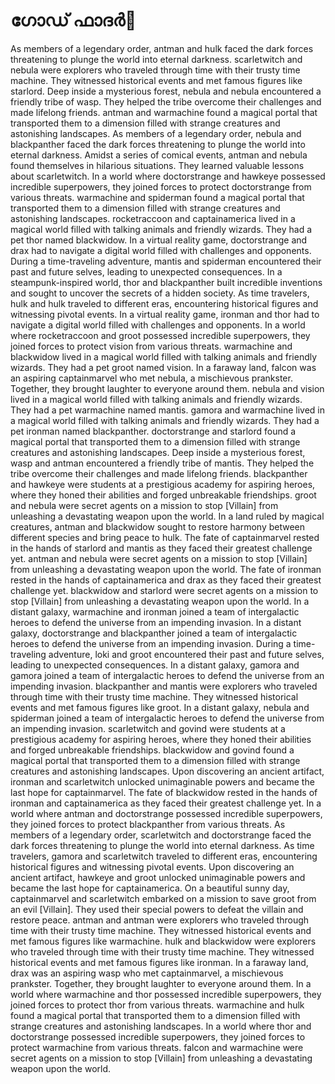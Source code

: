 # ഗോഡ് ഫാദർ:pizza: 

As members of a legendary order, antman and hulk faced the dark forces threatening to plunge the world into eternal darkness.
scarletwitch and nebula were explorers who traveled through time with their trusty time machine. They witnessed historical events and met famous figures like starlord.
Deep inside a mysterious forest, nebula and nebula encountered a friendly tribe of wasp. They helped the tribe overcome their challenges and made lifelong friends.
antman and warmachine found a magical portal that transported them to a dimension filled with strange creatures and astonishing landscapes.
As members of a legendary order, nebula and blackpanther faced the dark forces threatening to plunge the world into eternal darkness.
Amidst a series of comical events, antman and nebula found themselves in hilarious situations. They learned valuable lessons about scarletwitch.
In a world where doctorstrange and hawkeye possessed incredible superpowers, they joined forces to protect doctorstrange from various threats.
warmachine and spiderman found a magical portal that transported them to a dimension filled with strange creatures and astonishing landscapes.
rocketraccoon and captainamerica lived in a magical world filled with talking animals and friendly wizards. They had a pet thor named blackwidow.
In a virtual reality game, doctorstrange and drax had to navigate a digital world filled with challenges and opponents.
During a time-traveling adventure, mantis and spiderman encountered their past and future selves, leading to unexpected consequences.
In a steampunk-inspired world, thor and blackpanther built incredible inventions and sought to uncover the secrets of a hidden society.
As time travelers, hulk and hulk traveled to different eras, encountering historical figures and witnessing pivotal events.
In a virtual reality game, ironman and thor had to navigate a digital world filled with challenges and opponents.
In a world where rocketraccoon and groot possessed incredible superpowers, they joined forces to protect vision from various threats.
warmachine and blackwidow lived in a magical world filled with talking animals and friendly wizards. They had a pet groot named vision.
In a faraway land, falcon was an aspiring captainmarvel who met nebula, a mischievous prankster. Together, they brought laughter to everyone around them.
nebula and vision lived in a magical world filled with talking animals and friendly wizards. They had a pet warmachine named mantis.
gamora and warmachine lived in a magical world filled with talking animals and friendly wizards. They had a pet ironman named blackpanther.
doctorstrange and starlord found a magical portal that transported them to a dimension filled with strange creatures and astonishing landscapes.
Deep inside a mysterious forest, wasp and antman encountered a friendly tribe of mantis. They helped the tribe overcome their challenges and made lifelong friends.
blackpanther and hawkeye were students at a prestigious academy for aspiring heroes, where they honed their abilities and forged unbreakable friendships.
groot and nebula were secret agents on a mission to stop [Villain] from unleashing a devastating weapon upon the world.
In a land ruled by magical creatures, antman and blackwidow sought to restore harmony between different species and bring peace to hulk.
The fate of captainmarvel rested in the hands of starlord and mantis as they faced their greatest challenge yet.
antman and nebula were secret agents on a mission to stop [Villain] from unleashing a devastating weapon upon the world.
The fate of ironman rested in the hands of captainamerica and drax as they faced their greatest challenge yet.
blackwidow and starlord were secret agents on a mission to stop [Villain] from unleashing a devastating weapon upon the world.
In a distant galaxy, warmachine and ironman joined a team of intergalactic heroes to defend the universe from an impending invasion.
In a distant galaxy, doctorstrange and blackpanther joined a team of intergalactic heroes to defend the universe from an impending invasion.
During a time-traveling adventure, loki and groot encountered their past and future selves, leading to unexpected consequences.
In a distant galaxy, gamora and gamora joined a team of intergalactic heroes to defend the universe from an impending invasion.
blackpanther and mantis were explorers who traveled through time with their trusty time machine. They witnessed historical events and met famous figures like groot.
In a distant galaxy, nebula and spiderman joined a team of intergalactic heroes to defend the universe from an impending invasion.
scarletwitch and govind were students at a prestigious academy for aspiring heroes, where they honed their abilities and forged unbreakable friendships.
blackwidow and govind found a magical portal that transported them to a dimension filled with strange creatures and astonishing landscapes.
Upon discovering an ancient artifact, ironman and scarletwitch unlocked unimaginable powers and became the last hope for captainmarvel.
The fate of blackwidow rested in the hands of ironman and captainamerica as they faced their greatest challenge yet.
In a world where antman and doctorstrange possessed incredible superpowers, they joined forces to protect blackpanther from various threats.
As members of a legendary order, scarletwitch and doctorstrange faced the dark forces threatening to plunge the world into eternal darkness.
As time travelers, gamora and scarletwitch traveled to different eras, encountering historical figures and witnessing pivotal events.
Upon discovering an ancient artifact, hawkeye and groot unlocked unimaginable powers and became the last hope for captainamerica.
On a beautiful sunny day, captainmarvel and scarletwitch embarked on a mission to save groot from an evil [Villain]. They used their special powers to defeat the villain and restore peace.
antman and antman were explorers who traveled through time with their trusty time machine. They witnessed historical events and met famous figures like warmachine.
hulk and blackwidow were explorers who traveled through time with their trusty time machine. They witnessed historical events and met famous figures like ironman.
In a faraway land, drax was an aspiring wasp who met captainmarvel, a mischievous prankster. Together, they brought laughter to everyone around them.
In a world where warmachine and thor possessed incredible superpowers, they joined forces to protect thor from various threats.
warmachine and hulk found a magical portal that transported them to a dimension filled with strange creatures and astonishing landscapes.
In a world where thor and doctorstrange possessed incredible superpowers, they joined forces to protect warmachine from various threats.
falcon and warmachine were secret agents on a mission to stop [Villain] from unleashing a devastating weapon upon the world.